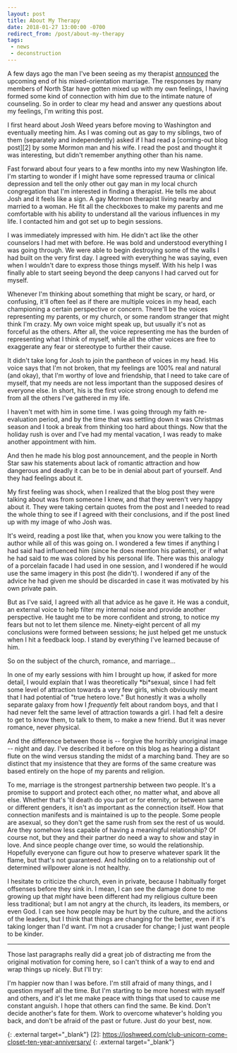 ```yaml
---
layout: post
title: About My Therapy
date: 2018-01-27 13:00:00 -0700
redirect_from: /post/about-my-therapy
tags:
 - news
 - deconstruction
---
```


A few days ago the man I've been seeing as my therapist [announced][1] the upcoming end of his mixed-orientation marriage. The responses by many members of North Star have gotten mixed up with my own feelings, I having formed some kind of connection with him due to the intimate nature of counseling. So in order to clear my head and answer any questions about my feelings, I'm writing this post.

I first heard about Josh Weed years before moving to Washington and eventually meeting him. As I was coming out as gay to my siblings, two of them (separately and independently) asked if I had read a [coming-out blog post][2] by some Mormon man and his wife. I read the post and thought it was interesting, but didn't remember anything other than his name.

Fast forward about four years to a few months into my new Washington life. I'm starting to wonder if I might have some repressed trauma or clinical depression and tell the only other out gay man in my local church congregation that I'm interested in finding a therapist. He tells me about Josh and it feels like a sign. A gay Mormon therapist living nearby and married to a woman. He fit all the checkboxes to make my parents and me comfortable with his ability to understand all the various influences in my life. I contacted him and got set up to begin sessions.

I was immediately impressed with him. He didn't act like the other counselors I had met with before. He was bold and understood everything I was going through. We were able to begin destroying some of the walls I had built on the very first day. I agreed with everything he was saying, even when I wouldn't dare to express those things myself. With his help I was finally able to start seeing beyond the deep canyons I had carved out for myself.

Whenever I'm thinking about something that might be scary, or hard, or confusing, it'll often feel as if there are multiple voices in my head, each championing a certain perspective or concern. There'll be the voices representing my parents, or my church, or some random stranger that might think I'm crazy. My own voice might speak up, but usually it's not as forceful as the others. After all, the voice representing me has the burden of representing what I think of myself, while all the other voices are free to exaggerate any fear or stereotype to further their cause.

It didn't take long for Josh to join the pantheon of voices in my head. His voice says that I'm not broken, that my feelings are 100% real and natural (and okay), that I'm worthy of love and friendship, that I need to take care of myself, that my needs are not less important than the supposed desires of everyone else. In short, his is the first voice strong enough to defend me from all the others I've gathered in my life.

I haven't met with him in some time. I was going through my faith re-evaluation period, and by the time that was settling down it was Christmas season and I took a break from thinking too hard about things. Now that the holiday rush is over and I've had my mental vacation, I was ready to make another appointment with him.

And then he made his blog post announcement, and the people in North Star saw his statements about lack of romantic attraction and how dangerous and deadly it can be to be in denial about part of yourself. And they had feelings about it.

My first feeling was shock, when I realized that the blog post they were talking about was from someone I knew, and that they weren't very happy about it. They were taking certain quotes from the post and I needed to read the whole thing to see if I agreed with their conclusions, and if the post lined up with my image of who Josh was.

It's weird, reading a post like that, when you know you were talking to the author while all of this was going on. I wondered a few times if anything I had said had influenced him (since he does mention his patients), or if what he had said to me was colored by his personal life. There was this analogy of a porcelain facade I had used in one session, and I wondered if he would use the same imagery in this post (he didn't). I wondered if any of the advice he had given me should be discarded in case it was motivated by his own private pain.

But as I've said, I agreed with all that advice as he gave it. He was a conduit, an external voice to help filter my internal noise and provide another perspective. He taught me to be more confident and strong, to notice my fears but not to let them silence me. Ninety-eight percent of all my conclusions were formed between sessions; he just helped get me unstuck when I hit a feedback loop. I stand by everything I've learned because of him.

So on the subject of the church, romance, and marriage...

In one of my early sessions with him I brought up how, if asked for more detail, I would explain that I was theoretically \*bi\*sexual, since I had felt some level of attraction towards a very few girls, which obviously meant that I had potential of "true hetero love." But honestly it was a wholly separate galaxy from how I *frequently* felt about random boys, and that I had never felt the same level of attraction towards a girl. I had felt a desire to get to know them, to talk to them, to make a new friend. But it was never romance, never physical.

And the difference between those is -- forgive the horribly unoriginal image -- night and day. I've described it before on this blog as hearing a distant flute on the wind versus standing the midst of a marching band. They are so distinct that my insistence that they are forms of the same creature was based entirely on the hope of my parents and religion.

To me, marriage is the strongest partnership between two people. It's a promise to support and protect each other, no matter what, and above all else. Whether that's 'til death do you part or for eternity, or between same or different genders, it isn't as important as the connection itself. How that connection manifests and is maintained is up to the people. Some people are asexual, so they don't get the same rush from sex the rest of us would. Are they somehow less capable of having a meaningful relationship? Of course not, but they and their partner do need a way to show and stay in love. And since people change over time, so would the relationship. Hopefully everyone can figure out how to preserve whatever spark lit the flame, but that's not guaranteed. And holding on to a relationship out of determined willpower alone is not healthy.

I hesitate to criticize the church, even in private, because I habitually forget offsenses before they sink in. I mean, I can see the damage done to me growing up that *might* have been different had my religious culture been less traditional; but I am not angry at the church, its leaders, its members, or even God. I can see how people may be hurt by the culture, and the actions of the leaders, but I think that things are changing for the better, even if it's taking longer than I'd want. I'm not a crusader for change; I just want people to be kinder.

---

Those last paragraphs really did a great job of distracting me from the original motivation for coming here, so I can't think of a way to end and wrap things up nicely. But I'll try:

I'm happier now than I was before. I'm still afraid of many things, and I question myself all the time. But I'm starting to be more honest with myself and others, and it's let me make peace with things that used to cause me constant anguish. I hope that others can find the same. Be kind. Don't decide another's fate for them. Work to overcome whatever's holding you back, and don't be afraid of the past or future. Just do your best, now.

[1]: https://joshweed.com/turning-unicorn-bat-post-announce-end-marriage/
  {: .external target="_blank"}
[2]: https://joshweed.com/club-unicorn-come-closet-ten-year-anniversary/
  {: .external target="_blank"}
